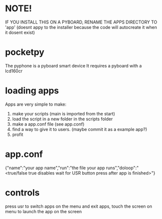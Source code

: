  # NOTE!
IF YOU INSTALL THIS ON A PYBOARD, RENAME THE APPS DIRECTORY TO 'app' (doesnt appy to the installer because the code will autocreate it when it dosent exist)
# pocketpy
The pyphone is a pyboard smart device
It requires a pyboard with a lcd160cr


# loading apps

Apps are very simple to make:
1) make your scripts (main is imported from the start)
2) load the script in a new folder in the scripts folder
3) make a app.conf file (see app.conf)
4) find a way to give it to users. (maybe commit it as a example app?)
5) profit

# app.conf
{"name":"your app name","run":"the file your app runs","doloop":"<true/false true disables wait for USR button press after app is finished>"}
# controls
press usr to switch apps on the menu and exit apps,
touch the screen on menu to launch the app on the screen
